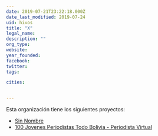 ```yaml
---
date: 2019-07-21T23:22:18.000Z
date_last_modified: 2019-07-24
uid: hivos
title: "X"
legal_name: 
description: ""
org_type: 
website: 
year_founded: 
facebook: 
twitter: 
tags:

cities: 


---
```


Esta organización tiene los siguientes proyectos:

- [Sin Nombre](/proyectos/sin-nombre)
- [100 Jovenes Periodistas Todo Bolivia - Periodista Virtual](/proyectos/100-jovenes-periodistas-todo-bolivia-periodista-virtual)
